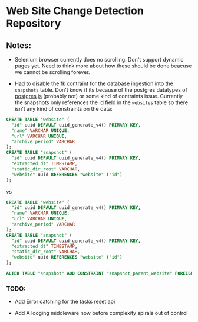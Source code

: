 # Web Site Change Detection Repository

## Notes:
- Selenium browser currently does no scrolling. Don't support dynamic pages yet. Need to think more about how these should be done beacuse we cannot be scrolling forever.

- Had to disable the fk contraint for the database ingestion into the `snapshots` table. Don't know if its because of the postgres datatypes of [postgres.js](https://github.com/porsager/postgres?tab=readme-ov-file#custom-types) (probably not) or some kind of contraints issue. Currently the snapshots only references the id field in the `websites` table so there isn't any kind of constraints on the data:

```sql
CREATE TABLE "website" (
  "id" uuid DEFAULT uuid_generate_v4() PRIMARY KEY,
  "name" VARCHAR UNIQUE,
  "url" VARCHAR UNIQUE,
  "archive_period" VARCHAR
);
CREATE TABLE "snapshot" (
  "id" uuid DEFAULT uuid_generate_v4() PRIMARY KEY,
  "extracted_dt" TIMESTAMP,
  "static_dir_root" VARCHAR,
  "website" uuid REFERENCES "website" ("id")
);
```
vs 
```sql
CREATE TABLE "website" (
  "id" uuid DEFAULT uuid_generate_v4() PRIMARY KEY,
  "name" VARCHAR UNIQUE,
  "url" VARCHAR UNIQUE,
  "archive_period" VARCHAR
);
CREATE TABLE "snapshot" (
  "id" uuid DEFAULT uuid_generate_v4() PRIMARY KEY,
  "extracted_dt" TIMESTAMP,
  "static_dir_root" VARCHAR,
  "website" uuid REFERENCES "website" ("id")
);

ALTER TABLE "snapshot" ADD CONSTRAINT "snapshot_parent_website" FOREIGN KEY ("id") REFERENCES "website" ("id");
```

### TODO:
- Add Error catching for the tasks reset api

- Add A looging middleware now before complexity spirals out of control
